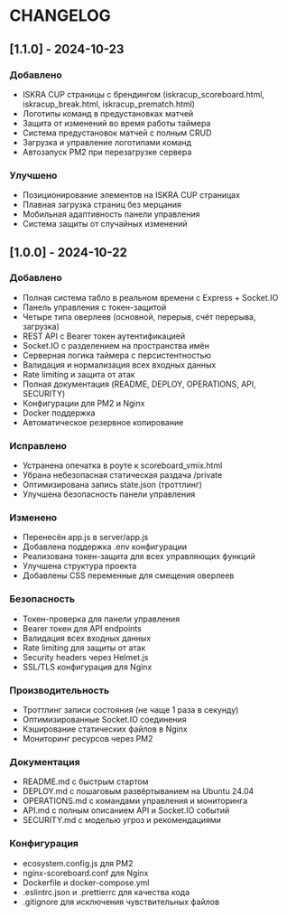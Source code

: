# CHANGELOG

## [1.1.0] - 2024-10-23

### Добавлено
- ISKRA CUP страницы с брендингом (iskracup_scoreboard.html, iskracup_break.html, iskracup_prematch.html)
- Логотипы команд в предустановках матчей
- Защита от изменений во время работы таймера
- Система предустановок матчей с полным CRUD
- Загрузка и управление логотипами команд
- Автозапуск PM2 при перезагрузке сервера

### Улучшено
- Позиционирование элементов на ISKRA CUP страницах
- Плавная загрузка страниц без мерцания
- Мобильная адаптивность панели управления
- Система защиты от случайных изменений

## [1.0.0] - 2024-10-22

### Добавлено
- Полная система табло в реальном времени с Express + Socket.IO
- Панель управления с токен-защитой
- Четыре типа оверлеев (основной, перерыв, счёт перерыва, загрузка)
- REST API с Bearer токен аутентификацией
- Socket.IO с разделением на пространства имён
- Серверная логика таймера с персистентностью
- Валидация и нормализация всех входных данных
- Rate limiting и защита от атак
- Полная документация (README, DEPLOY, OPERATIONS, API, SECURITY)
- Конфигурации для PM2 и Nginx
- Docker поддержка
- Автоматическое резервное копирование

### Исправлено
- Устранена опечатка в роуте к scoreboard_vmix.html
- Убрана небезопасная статическая раздача /private
- Оптимизирована запись state.json (троттлинг)
- Улучшена безопасность панели управления

### Изменено
- Перенесён app.js в server/app.js
- Добавлена поддержка .env конфигурации
- Реализована токен-защита для всех управляющих функций
- Улучшена структура проекта
- Добавлены CSS переменные для смещения оверлеев

### Безопасность
- Токен-проверка для панели управления
- Bearer токен для API endpoints
- Валидация всех входных данных
- Rate limiting для защиты от атак
- Security headers через Helmet.js
- SSL/TLS конфигурация для Nginx

### Производительность
- Троттлинг записи состояния (не чаще 1 раза в секунду)
- Оптимизированные Socket.IO соединения
- Кэширование статических файлов в Nginx
- Мониторинг ресурсов через PM2

### Документация
- README.md с быстрым стартом
- DEPLOY.md с пошаговым развёртыванием на Ubuntu 24.04
- OPERATIONS.md с командами управления и мониторинга
- API.md с полным описанием API и Socket.IO событий
- SECURITY.md с моделью угроз и рекомендациями

### Конфигурация
- ecosystem.config.js для PM2
- nginx-scoreboard.conf для Nginx
- Dockerfile и docker-compose.yml
- .eslintrc.json и .prettierrc для качества кода
- .gitignore для исключения чувствительных файлов

